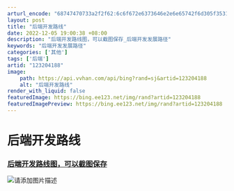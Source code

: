 ```yaml
---
arturl_encode: "68747470733a2f2f62:6c6f672e6373646e2e6e65742f6d305f35313635343734362f:61727469636c652f64657461696c732f313233323034313838"
layout: post
title: "后端开发路线"
date: 2022-12-05 19:00:38 +08:00
description: "后端开发路线图，可以截图保存_后端开发发展路径"
keywords: "后端开发发展路径"
categories: ['其他']
tags: ['后端']
artid: "123204188"
image:
    path: https://api.vvhan.com/api/bing?rand=sj&artid=123204188
    alt: "后端开发路线"
render_with_liquid: false
featuredImage: https://bing.ee123.net/img/rand?artid=123204188
featuredImagePreview: https://bing.ee123.net/img/rand?artid=123204188
---
```


# 后端开发路线

### [后端开发路线图，可以截图保存](https://www.processon.com/view/link/621db37f1e0853070d670741)

![请添加图片描述](https://i-blog.csdnimg.cn/blog_migrate/f5dea43eb07a5c00e1ce8ef8a721e15b.png)